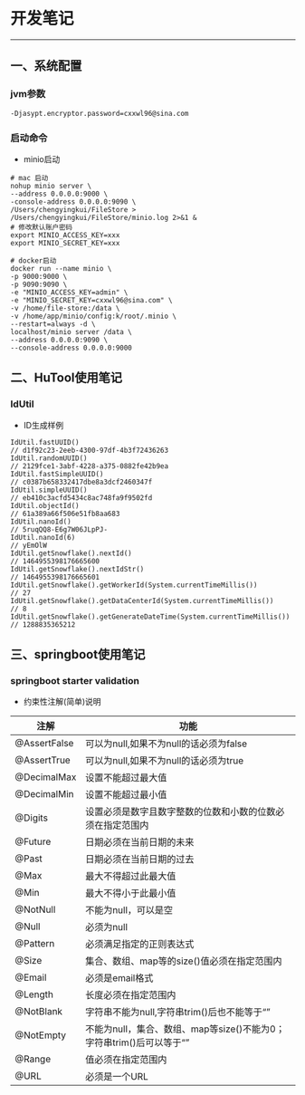 # 开发笔记

***

## 一、系统配置

### jvm参数

```text
-Djasypt.encryptor.password=cxxwl96@sina.com
```

### 启动命令

+ minio启动

```shell
# mac 启动
nohup minio server \
--address 0.0.0.0:9000 \
-console-address 0.0.0.0:9090 \
/Users/chengyingkui/FileStore > /Users/chengyingkui/FileStore/minio.log 2>&1 &
# 修改默认账户密码
export MINIO_ACCESS_KEY=xxx
export MINIO_SECRET_KEY=xxx
```

``` shell
# docker启动
docker run --name minio \
-p 9000:9000 \
-p 9090:9090 \
-e "MINIO_ACCESS_KEY=admin" \
-e "MINIO_SECRET_KEY=cxxwl96@sina.com" \
-v /home/file-store:/data \
-v /home/app/minio/config:k/root/.minio \
--restart=always -d \
localhost/minio server /data \
--address 0.0.0.0:9090 \
--console-address 0.0.0.0:9000
```

## 二、HuTool使用笔记

### IdUtil

+ ID生成样例

```text
IdUtil.fastUUID()                                                      // d1f92c23-2eeb-4300-97df-4b3f72436263
IdUtil.randomUUID()                                                    // 2129fce1-3abf-4228-a375-0882fe42b9ea
IdUtil.fastSimpleUUID()                                                // c0387b658332417dbe8a3dcf2460347f
IdUtil.simpleUUID()                                                    // eb410c3acfd5434c8ac748fa9f9502fd
IdUtil.objectId()                                                      // 61a389a66f506e51fb8aa683
IdUtil.nanoId()                                                        // 5ruqQQ8-E6g7W06JLpPJ-
IdUtil.nanoId(6)                                                       // yEmOlW
IdUtil.getSnowflake().nextId()                                         // 1464955398176665600
IdUtil.getSnowflake().nextIdStr()                                      // 1464955398176665601
IdUtil.getSnowflake().getWorkerId(System.currentTimeMillis())          // 27
IdUtil.getSnowflake().getDataCenterId(System.currentTimeMillis())      // 8
IdUtil.getSnowflake().getGenerateDateTime(System.currentTimeMillis())  // 1288835365212
```

## 三、springboot使用笔记

### springboot starter validation

+ 约束性注解(简单)说明

| 注解 | 功能 |
| ------- | ------- |
| @AssertFalse | 可以为null,如果不为null的话必须为false | 
| @AssertTrue |  可以为null,如果不为null的话必须为true | 
| @DecimalMax | 设置不能超过最大值 | 
| @DecimalMin | 设置不能超过最小值 | 
| @Digits|设置必须是数字且数字整数的位数和小数的位数必须在指定范围内 | 
| @Future | 日期必须在当前日期的未来 | 
| @Past| 日期必须在当前日期的过去 | 
| @Max| 最大不得超过此最大值 | 
| @Min | 最大不得小于此最小值 | 
| @NotNull | 不能为null，可以是空 | 
| @Null | 必须为null | 
| @Pattern | 必须满足指定的正则表达式 | 
| @Size | 集合、数组、map等的size()值必须在指定范围内 | 
| @Email | 必须是email格式 | 
| @Length | 长度必须在指定范围内 | 
| @NotBlank | 字符串不能为null,字符串trim()后也不能等于“” | 
| @NotEmpty | 不能为null，集合、数组、map等size()不能为0；字符串trim()后可以等于“” | 
| @Range | 值必须在指定范围内 | 
| @URL | 必须是一个URL | 